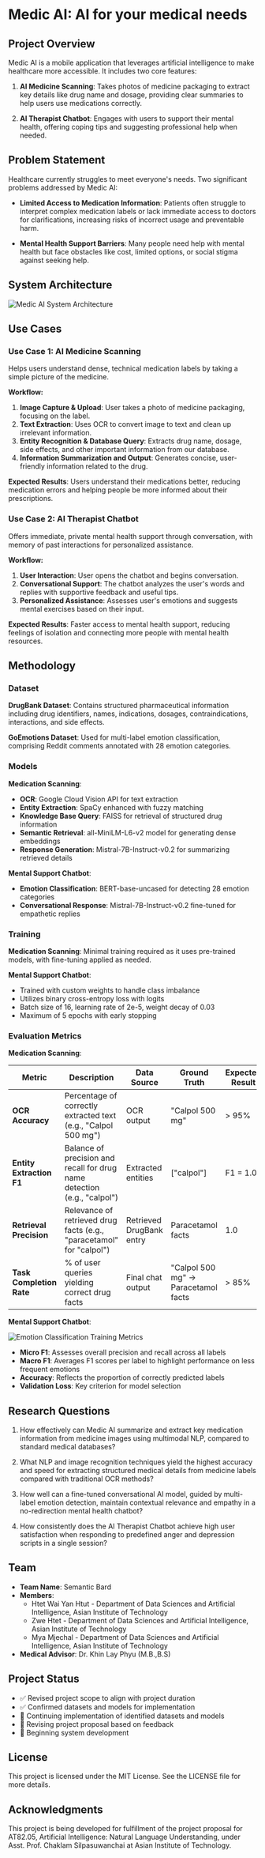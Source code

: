 # Medic AI: AI for your medical needs

## Project Overview

Medic AI is a mobile application that leverages artificial intelligence to make healthcare more accessible. It includes two core features:

1. **AI Medicine Scanning**: Takes photos of medicine packaging to extract key details like drug name and dosage, providing clear summaries to help users use medications correctly.

2. **AI Therapist Chatbot**: Engages with users to support their mental health, offering coping tips and suggesting professional help when needed.

## Problem Statement

Healthcare currently struggles to meet everyone's needs. Two significant problems addressed by Medic AI:

- **Limited Access to Medication Information**: Patients often struggle to interpret complex medication labels or lack immediate access to doctors for clarifications, increasing risks of incorrect usage and preventable harm.

- **Mental Health Support Barriers**: Many people need help with mental health but face obstacles like cost, limited options, or social stigma against seeking help.

## System Architecture

![Medic AI System Architecture](./images/methodology_diagram.png)

## Use Cases

### Use Case 1: AI Medicine Scanning

Helps users understand dense, technical medication labels by taking a simple picture of the medicine.

**Workflow:**
1. **Image Capture & Upload**: User takes a photo of medicine packaging, focusing on the label.
2. **Text Extraction**: Uses OCR to convert image to text and clean up irrelevant information.
3. **Entity Recognition & Database Query**: Extracts drug name, dosage, side effects, and other important information from our database.
4. **Information Summarization and Output**: Generates concise, user-friendly information related to the drug.

**Expected Results**: Users understand their medications better, reducing medication errors and helping people be more informed about their prescriptions.

### Use Case 2: AI Therapist Chatbot

Offers immediate, private mental health support through conversation, with memory of past interactions for personalized assistance.

**Workflow:**
1. **User Interaction**: User opens the chatbot and begins conversation.
2. **Conversational Support**: The chatbot analyzes the user's words and replies with supportive feedback and useful tips.
3. **Personalized Assistance**: Assesses user's emotions and suggests mental exercises based on their input.

**Expected Results**: Faster access to mental health support, reducing feelings of isolation and connecting more people with mental health resources.

## Methodology

### Dataset

**DrugBank Dataset**: Contains structured pharmaceutical information including drug identifiers, names, indications, dosages, contraindications, interactions, and side effects.

**GoEmotions Dataset**: Used for multi-label emotion classification, comprising Reddit comments annotated with 28 emotion categories.

### Models

**Medication Scanning**:
- **OCR**: Google Cloud Vision API for text extraction
- **Entity Extraction**: SpaCy enhanced with fuzzy matching
- **Knowledge Base Query**: FAISS for retrieval of structured drug information
- **Semantic Retrieval**: all-MiniLM-L6-v2 model for generating dense embeddings
- **Response Generation**: Mistral-7B-Instruct-v0.2 for summarizing retrieved details

**Mental Support Chatbot**:
- **Emotion Classification**: BERT-base-uncased for detecting 28 emotion categories
- **Conversational Response**: Mistral-7B-Instruct-v0.2 fine-tuned for empathetic replies

### Training

**Medication Scanning**: Minimal training required as it uses pre-trained models, with fine-tuning applied as needed.

**Mental Support Chatbot**: 
- Trained with custom weights to handle class imbalance
- Utilizes binary cross-entropy loss with logits
- Batch size of 16, learning rate of 2e-5, weight decay of 0.03
- Maximum of 5 epochs with early stopping

### Evaluation Metrics

**Medication Scanning**:

| **Metric** | **Description** | **Data Source** | **Ground Truth** | **Expected Result** | **Actual Result** |
|------------|----------------|----------------|-----------------|-------------------|-----------------|
| **OCR Accuracy** | Percentage of correctly extracted text (e.g., "Calpol 500 mg") | OCR output | "Calpol 500 mg" | > 95% | TBD |
| **Entity Extraction F1** | Balance of precision and recall for drug name detection (e.g., "calpol") | Extracted entities | ["calpol"] | F1 = 1.0 | TBD |
| **Retrieval Precision** | Relevance of retrieved drug facts (e.g., "paracetamol" for "calpol") | Retrieved DrugBank entry | Paracetamol facts | 1.0 | TBD |
| **Task Completion Rate** | % of user queries yielding correct drug facts | Final chat output | "Calpol 500 mg" → Paracetamol facts | > 85% | TBD |

**Mental Support Chatbot**:

![Emotion Classification Training Metrics](./images/t2e_v4_eval_plots.png)

- **Micro F1**: Assesses overall precision and recall across all labels
- **Macro F1**: Averages F1 scores per label to highlight performance on less frequent emotions
- **Accuracy**: Reflects the proportion of correctly predicted labels
- **Validation Loss**: Key criterion for model selection

## Research Questions

1. How effectively can Medic AI summarize and extract key medication information from medicine images using multimodal NLP, compared to standard medical databases?

2. What NLP and image recognition techniques yield the highest accuracy and speed for extracting structured medical details from medicine labels compared with traditional OCR methods?

3. How well can a fine-tuned conversational AI model, guided by multi-label emotion detection, maintain contextual relevance and empathy in a no-redirection mental health chatbot?

4. How consistently does the AI Therapist Chatbot achieve high user satisfaction when responding to predefined anger and depression scripts in a single session?

## Team

- **Team Name**: Semantic Bard
- **Members**:
  - Htet Wai Yan Htut - Department of Data Sciences and Artificial Intelligence, Asian Institute of Technology
  - Zwe Htet - Department of Data Sciences and Artificial Intelligence, Asian Institute of Technology
  - Mya Mjechal - Department of Data Sciences and Artificial Intelligence, Asian Institute of Technology
- **Medical Advisor**: Dr. Khin Lay Phyu (M.B.,B.S)

## Project Status

- ✅ Revised project scope to align with project duration
- ✅ Confirmed datasets and models for implementation
- 🔄 Continuing implementation of identified datasets and models
- 🔄 Revising project proposal based on feedback
- 🔄 Beginning system development

## License

This project is licensed under the MIT License. See the LICENSE file for more details.

## Acknowledgments

This project is being developed for fulfillment of the project proposal for AT82.05, Artificial Intelligence: Natural Language Understanding, under Asst. Prof. Chaklam Silpasuwanchai at Asian Institute of Technology.
